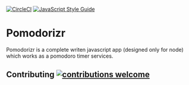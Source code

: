 [![CircleCI](https://circleci.com/gh/juanarbol/pomodorizr.svg?style=svg)](https://circleci.com/gh/juanarbol/pomodorizr)
[![JavaScript Style Guide](https://img.shields.io/badge/code_style-standard-brightgreen.svg)](https://standardjs.com)

# Pomodorizr

Pomodorizr is a complete writen javascript app (designed only for node) which works as a pomodoro timer services.

## Contributing [![contributions welcome](https://img.shields.io/badge/contributions-welcome-brightgreen.svg?style=flat)](https://github.com/juanarbol/pomodorizr/issues)
